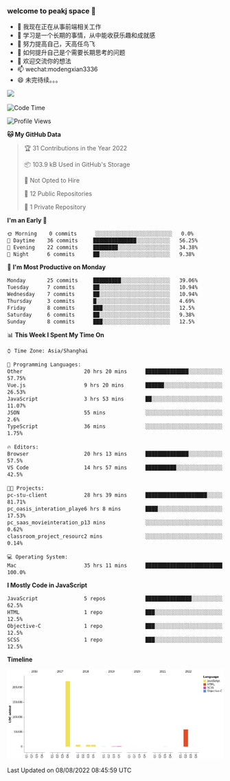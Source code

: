 ### welcome to peakj space 👋



- 🔭 我现在正在从事前端相关工作
- 🌱 学习是一个长期的事情，从中能收获乐趣和成就感
- 👯 努力提高自己，天高任鸟飞
- 🤔 如何提升自己是个需要长期思考的问题
- 💬 欢迎交流你的想法
- 📫 wechat:modengxian3336
- 😄 未完待续。。。

![](https://s2.ax1x.com/2019/06/28/ZKxc4J.jpg)

<!--START_SECTION:waka-->
![Code Time](http://img.shields.io/badge/Code%20Time-1%2C535%20hrs%2012%20mins-blue)

![Profile Views](http://img.shields.io/badge/Profile%20Views-0-blue)

**🐱 My GitHub Data** 

> 🏆 31 Contributions in the Year 2022
 > 
> 📦 103.9 kB Used in GitHub's Storage 
 > 
> 🚫 Not Opted to Hire
 > 
> 📜 12 Public Repositories 
 > 
> 🔑 1 Private Repository 
 > 
**I'm an Early 🐤** 

```text
🌞 Morning    0 commits      ░░░░░░░░░░░░░░░░░░░░░░░░░   0.0% 
🌆 Daytime    36 commits     ██████████████░░░░░░░░░░░   56.25% 
🌃 Evening    22 commits     ████████░░░░░░░░░░░░░░░░░   34.38% 
🌙 Night      6 commits      ██░░░░░░░░░░░░░░░░░░░░░░░   9.38%

```
📅 **I'm Most Productive on Monday** 

```text
Monday       25 commits     █████████░░░░░░░░░░░░░░░░   39.06% 
Tuesday      7 commits      ██░░░░░░░░░░░░░░░░░░░░░░░   10.94% 
Wednesday    7 commits      ██░░░░░░░░░░░░░░░░░░░░░░░   10.94% 
Thursday     3 commits      █░░░░░░░░░░░░░░░░░░░░░░░░   4.69% 
Friday       8 commits      ███░░░░░░░░░░░░░░░░░░░░░░   12.5% 
Saturday     6 commits      ██░░░░░░░░░░░░░░░░░░░░░░░   9.38% 
Sunday       8 commits      ███░░░░░░░░░░░░░░░░░░░░░░   12.5%

```


📊 **This Week I Spent My Time On** 

```text
⌚︎ Time Zone: Asia/Shanghai

💬 Programming Languages: 
Other                    20 hrs 20 mins      ██████████████░░░░░░░░░░░   57.75% 
Vue.js                   9 hrs 20 mins       ██████░░░░░░░░░░░░░░░░░░░   26.53% 
JavaScript               3 hrs 53 mins       ██░░░░░░░░░░░░░░░░░░░░░░░   11.07% 
JSON                     55 mins             ░░░░░░░░░░░░░░░░░░░░░░░░░   2.6% 
TypeScript               36 mins             ░░░░░░░░░░░░░░░░░░░░░░░░░   1.75%

🔥 Editors: 
Browser                  20 hrs 13 mins      ██████████████░░░░░░░░░░░   57.5% 
VS Code                  14 hrs 57 mins      ██████████░░░░░░░░░░░░░░░   42.5%

🐱‍💻 Projects: 
pc-stu-client            28 hrs 39 mins      ████████████████████░░░░░   81.71% 
pc_oasis_interation_playe6 hrs 8 mins        ████░░░░░░░░░░░░░░░░░░░░░   17.53% 
pc_saas_movieinteration_p13 mins             ░░░░░░░░░░░░░░░░░░░░░░░░░   0.62% 
classroom_project_resourc2 mins              ░░░░░░░░░░░░░░░░░░░░░░░░░   0.14%

💻 Operating System: 
Mac                      35 hrs 11 mins      █████████████████████████   100.0%

```

**I Mostly Code in JavaScript** 

```text
JavaScript               5 repos             ███████████████░░░░░░░░░░   62.5% 
HTML                     1 repo              ███░░░░░░░░░░░░░░░░░░░░░░   12.5% 
Objective-C              1 repo              ███░░░░░░░░░░░░░░░░░░░░░░   12.5% 
SCSS                     1 repo              ███░░░░░░░░░░░░░░░░░░░░░░   12.5%

```


**Timeline**

![Chart not found](https://raw.githubusercontent.com/PeakJ/PeakJ/master/charts/bar_graph.png) 


 Last Updated on 08/08/2022 08:45:59 UTC
<!--END_SECTION:waka-->
